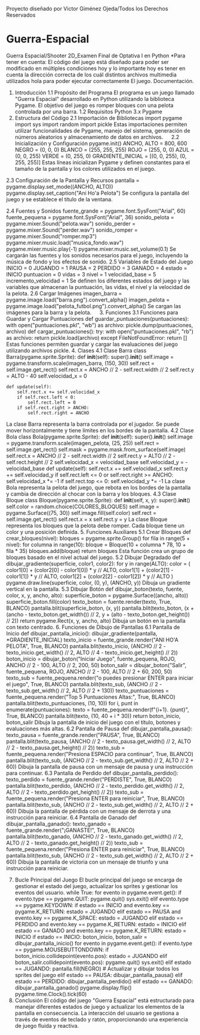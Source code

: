 Proyecto diseñado por Victor Giménez Ojeda/Todos los Derechos Reservados
# Guerra-Espacial
Guerra Espacial/Shooter 2D_Examen Final de Optativa  I en Python
*Para tener en cuenta: El código del juego está diseñado para poder ser modificado en múltiples condiciones hoy y lo importante hoy es tener en cuenta la dirección correcta de los cuál distintos archivos multimedia utilizados hola para poder ejecutar correctamente El juego.
Documentación.
1. Introducción
1.1 Propósito del Programa
El programa es un juego llamado "Guerra Espacial" desarrollado en Python utilizando la biblioteca Pygame. El objetivo del juego es romper bloques con una pelota controlada por una barra.
1.2 Requisitos
Python 3.x
Pygame
2. Estructura del Código
2.1 Importación de Bibliotecas
import pygame
import sys
import random
import pickle
Estas importaciones permiten utilizar funcionalidades de Pygame, manejo del sistema, generación de números aleatorios y almacenamiento de datos en archivos.
 
2.2 Inicialización y Configuración
pygame.init()
ANCHO, ALTO = 800, 600
NEGRO = (0, 0, 0)
BLANCO = (255, 255, 255)
ROJO = (255, 0, 0)
AZUL = (0, 0, 255)
VERDE = (0, 255, 0)
GRADIENTE_INICIAL = [(0, 0, 255), (0, 255, 255)]
Estas líneas inicializan Pygame y definen constantes para el tamaño de la pantalla y los colores utilizados en el juego.

2.3 Configuración de la Pantalla y Recursos
pantalla = pygame.display.set_mode((ANCHO, ALTO))
pygame.display.set_caption("Ani Ho'a Pelota")
Se configura la pantalla del juego y se establece el título de la ventana.

2.4 Fuentes y Sonidos
fuente_grande = pygame.font.SysFont("Arial", 60)
fuente_pequena = pygame.font.SysFont("Arial", 36)
sonido_pelota = pygame.mixer.Sound("pelota.wav")
sonido_perder = pygame.mixer.Sound("perder.wav")
sonido_romper = pygame.mixer.Sound("romper.mp3")
pygame.mixer.music.load("musica_fondo.wav")
pygame.mixer.music.play(-1)
pygame.mixer.music.set_volume(0.1)
Se cargarán las fuentes y los sonidos necesarios para el juego, incluyendo la música de fondo y los efectos de sonido.
2.5 Variables de Estado del Juego
INICIO = 0
JUGANDO = 1
PAUSA = 2
PERDIDO = 3
GANADO = 4
estado = INICIO
puntuacion = 0
vidas = 3
nivel = 1
velocidad_base = 5
incremento_velocidad = 1
Se definen los diferentes estados del juego y las variables que almacenan la puntuación, las vidas, el nivel y la velocidad de la pelota.
2.6 Cargar Imágenes
imagen_barra = pygame.image.load("barra.png").convert_alpha()
imagen_pelota = pygame.image.load("pelota_futbol.png").convert_alpha()
Se cargan las imágenes para la barra y la pelota.
 
3. Funciones
3.1 Funciones para Guardar y Cargar Puntuaciones
def guardar_puntuaciones(puntuaciones):
    with open("puntuaciones.pkl", "wb") as archivo:
        pickle.dump(puntuaciones, archivo)
def cargar_puntuaciones():
    try:
        with open("puntuaciones.pkl", "rb") as archivo:
            return pickle.load(archivo)
    except FileNotFoundError:
        return []
Estas funciones permiten guardar y cargar las evaluaciones del juego utilizando archivos pickle.
4. Clases
4.1 Clase Barra
class Barra(pygame.sprite.Sprite):
    def __init__(self):
        super().__init__()
        self.image = pygame.transform.scale(imagen_barra, (150, 30))
        self.rect = self.image.get_rect()
        self.rect.x = ANCHO // 2 - self.rect.width // 2
        self.rect.y = ALTO - 40
        self.velocidad_x = 0

    def update(self):
        self.rect.x += self.velocidad_x
        if self.rect.left < 0:
            self.rect.left = 0
        if self.rect.right > ANCHO:
            self.rect.right = ANCHO
La clase Barra representa la barra controlada por el jugador. Se puede mover horizontalmente y tiene límites en los bordes de la pantalla.
4.2 Clase Bola
class Bola(pygame.sprite.Sprite):
    def __init__(self):
        super().__init__()
        self.image = pygame.transform.scale(imagen_pelota, (25, 25))
        self.rect = self.image.get_rect()
        self.mask = pygame.mask.from_surface(self.image)
        self.rect.x = ANCHO // 2 - self.rect.width // 2
        self.rect.y = ALTO // 2 - self.rect.height // 2
        self.velocidad_x = velocidad_base
        self.velocidad_y = -velocidad_base
    def update(self):
        self.rect.x += self.velocidad_x
        self.rect.y += self.velocidad_y
        if self.rect.left <= 0 or self.rect.right >= ANCHO:
            self.velocidad_x *= -1
        if self.rect.top <= 0:
            self.velocidad_y *= -1
La clase Bola representa la pelota del juego, que rebota en los bordes de la pantalla y cambia de dirección al chocar con la barra y los bloques.
4.3 Clase Bloque
class Bloque(pygame.sprite.Sprite):
    def __init__(self, x, y):
        super().__init__()
        self.color = random.choice(COLORES_BLOQUES)
        self.image = pygame.Surface((75, 30))
        self.image.fill(self.color)
        self.rect = self.image.get_rect()
        self.rect.x = x
        self.rect.y = y
La clase Bloque representa los bloques que la pelota debe romper. Cada bloque tiene un color y una posición definida.
5. Funciones Auxiliares
5.1 Crear Bloques
def crear_bloques(nivel):
    bloques = pygame.sprite.Group()
    for fila in range(5 + nivel):
        for columna in range(10):
            bloque = Bloque(10 + columna * 78, 10 + fila * 35)
            bloques.add(bloque)
    return bloques
Esta función crea un grupo de bloques basado en el nivel actual del juego.
5.2 Dibujar Degradado
def dibujar_gradiente(superficie, color1, color2):
    for y in range(ALTO):
        color = (
            color1[0] + (color2[0] - color1[0]) * y // ALTO,
            color1[1] + (color2[1] - color1[1]) * y // ALTO,
            color1[2] + (color2[2] - color1[2]) * y // ALTO
        )
        pygame.draw.line(superficie, color, (0, y), (ANCHO, y))
Dibuja un gradiente vertical en la pantalla.
5.3 Dibujar Botón
def dibujar_boton(texto, fuente, color, x, y, ancho, alto):
    superficie_boton = pygame.Surface((ancho, alto))
    superficie_boton.fill(color)
    texto_boton = fuente.render(texto, True, BLANCO)
    pantalla.blit(superficie_boton, (x, y))
    pantalla.blit(texto_boton, (x + (ancho - texto_boton.get_width()) // 2, y + (alto - texto_boton.get_height()) // 2))
    return pygame.Rect(x, y, ancho, alto)
Dibuja un botón en la pantalla con texto centrado.
6. Funciones de Dibujo de Pantallas
6.1 Pantalla de Inicio
def dibujar_pantalla_inicio():
    dibujar_gradiente(pantalla, *GRADIENTE_INICIAL)
    texto_inicio = fuente_grande.render("ANI HO'A PELOTA", True, BLANCO)
    pantalla.blit(texto_inicio, (ANCHO // 2 - texto_inicio.get_width() // 2, ALTO // 4 - texto_inicio.get_height() // 2))
    boton_inicio = dibujar_boton("Iniciar Juego", fuente_pequena, ROJO, ANCHO // 2 - 100, ALTO // 2, 200, 50)
    boton_salir = dibujar_boton("Salir", fuente_pequena, ROJO, ANCHO // 2 - 100, ALTO // 2 + 60, 200, 50)
    texto_sub = fuente_pequena.render("o puedes presionar ENTER para iniciar el juego", True, BLANCO)
    pantalla.blit(texto_sub, (ANCHO // 2 - texto_sub.get_width() // 2, ALTO // 2 + 130))
    texto_puntuaciones = fuente_pequena.render("Top 5 Puntuaciones Altas:", True, BLANCO)
    pantalla.blit(texto_puntuaciones, (10, 10))
    for i, punt in enumerate(puntuaciones):
        texto = fuente_pequena.render(f"{i+1}. {punt}", True, BLANCO)
        pantalla.blit(texto, (10, 40 + i * 30))
    return boton_inicio, boton_salir
Dibuja la pantalla de inicio del juego con el título, botones y evaluaciones más altas.
6.2 Pantalla de Pausa
def dibujar_pantalla_pausa():
    texto_pausa = fuente_grande.render("PAUSA", True, BLANCO)
    pantalla.blit(texto_pausa, (ANCHO // 2 - texto_pausa.get_width() // 2, ALTO // 2 - texto_pausa.get_height() // 2))
    texto_sub = fuente_pequena.render("Presiona ESPACIO para continuar", True, BLANCO)
    pantalla.blit(texto_sub, (ANCHO // 2 - texto_sub.get_width() // 2, ALTO // 2 + 60))
Dibuja la pantalla de pausa con un mensaje de pausa y una instrucción para continuar.
6.3 Pantalla de Perdido
def dibujar_pantalla_perdido():
    texto_perdido = fuente_grande.render("PERDISTE", True, BLANCO)
    pantalla.blit(texto_perdido, (ANCHO // 2 - texto_perdido.get_width() // 2, ALTO // 2 - texto_perdido.get_height() // 2))
    texto_sub = fuente_pequena.render("Presiona ENTER para reiniciar", True, BLANCO)
    pantalla.blit(texto_sub, (ANCHO // 2 - texto_sub.get_width() // 2, ALTO // 2 + 60))
Dibuja la pantalla de pérdida con un mensaje de derrota y una instrucción para reiniciar.
6.4 Pantalla de Ganado
def dibujar_pantalla_ganado():
    texto_ganado = fuente_grande.render("¡GANASTE!", True, BLANCO)
    pantalla.blit(texto_ganado, (ANCHO // 2 - texto_ganado.get_width() // 2, ALTO // 2 - texto_ganado.get_height() // 2))
    texto_sub = fuente_pequena.render("Presiona ENTER para reiniciar", True, BLANCO)
    pantalla.blit(texto_sub, (ANCHO // 2 - texto_sub.get_width() // 2, ALTO // 2 + 60))
Dibuja la pantalla de victoria con un mensaje de triunfo y una instrucción para reiniciar.

7. Bucle Principal del Juego
El bucle principal del juego se encarga de gestionar el estado del juego, actualizar los sprites y gestionar los eventos del usuario.
while True:
    for evento in pygame.event.get():
        if evento.type == pygame.QUIT:
            pygame.quit()
            sys.exit()
        elif evento.type == pygame.KEYDOWN:
            if estado == INICIO and evento.key == pygame.K_RETURN:
                estado = JUGANDO
            elif estado == PAUSA and evento.key == pygame.K_SPACE:
                estado = JUGANDO
            elif estado == PERDIDO and evento.key == pygame.K_RETURN:
                estado = INICIO
            elif estado == GANADO and evento.key == pygame.K_RETURN:
                estado = INICIO
    if estado == INICIO:
        boton_inicio, boton_salir = dibujar_pantalla_inicio()
        for evento in pygame.event.get():
            if evento.type == pygame.MOUSEBUTTONDOWN:
                if boton_inicio.collidepoint(evento.pos):
                    estado = JUGANDO
                elif boton_salir.collidepoint(evento.pos):
                    pygame.quit()
                    sys.exit()
    elif estado == JUGANDO:
        pantalla.fill(NEGRO)
        # Actualizar y dibujar todos los sprites del juego
    elif estado == PAUSA:
        dibujar_pantalla_pausa()
    elif estado == PERDIDO:
        dibujar_pantalla_perdido()
    elif estado == GANADO:
        dibujar_pantalla_ganado()
    pygame.display.flip()
    pygame.time.Clock().tick(60)
 
8. Conclusión
El código del juego "Guerra Espacial" está estructurado para manejar diferentes estados de juego y actualizar los elementos de la pantalla en consecuencia. La interacción del usuario se gestiona a través de eventos de teclado y ratón, proporcionando una experiencia de juego fluida y reactiva.

